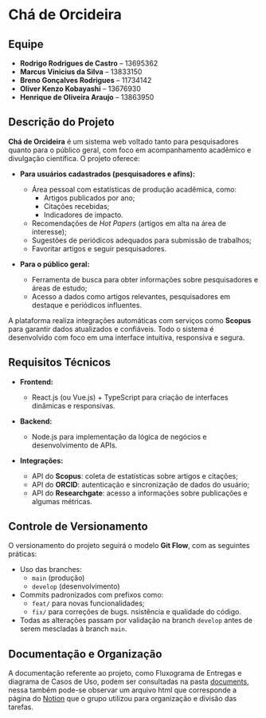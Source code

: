 # Chá de Orcideira

## Equipe

- **Rodrigo Rodrigues de Castro** – 13695362
- **Marcus Vinicius da Silva** – 13833150
- **Breno Gonçalves Rodrigues** – 11734142
- **Oliver Kenzo Kobayashi** – 13676930
- **Henrique de Oliveira Araujo** – 13863950

##
## Descrição do Projeto

**Chá de Orcideira** é um sistema web voltado tanto para pesquisadores quanto para o público geral, com foco em acompanhamento acadêmico e divulgação científica. O projeto oferece:

- **Para usuários cadastrados (pesquisadores e afins):**

  - Área pessoal com estatísticas de produção acadêmica, como:
    - Artigos publicados por ano;
    - Citações recebidas;
    - Indicadores de impacto.
  - Recomendações de *Hot Papers* (artigos em alta na área de interesse);
  - Sugestões de periódicos adequados para submissão de trabalhos;
  - Favoritar artigos e seguir pesquisadores.

- **Para o público geral:**

  - Ferramenta de busca para obter informações sobre pesquisadores e áreas de estudo;
  - Acesso a dados como artigos relevantes, pesquisadores em destaque e periódicos influentes.

A plataforma realiza integrações automáticas com serviços como **Scopus** para garantir dados atualizados e confiáveis. Todo o sistema é desenvolvido com foco em uma interface intuitiva, responsiva e segura.

## Requisitos Técnicos

- **Frontend:**

  - React.js (ou Vue.js) + TypeScript para criação de interfaces dinâmicas e responsivas.
- **Backend:**

  - Node.js para implementação da lógica de negócios e desenvolvimento de APIs.

- **Integrações:**

  - API do **Scopus**: coleta de estatísticas sobre artigos e citações;
  - API do **ORCID**: autenticação e sincronização de dados do usuário;
  - API do **Researchgate**: acesso a informações sobre publicações e algumas métricas.

## Controle de Versionamento

O versionamento do projeto seguirá o modelo **Git Flow**, com as seguintes práticas:

- Uso das branches:
  - `main` (produção)
  - `develop` (desenvolvimento)
- Commits padronizados com prefixos como:
  - `feat/` para novas funcionalidades;
  - `fix/` para correções de bugs.
    nsistência e qualidade do código.
- Todas as alterações passam por validação na branch `develop` antes de serem mescladas à branch `main`.

## Documentação e Organização

A documentação referente ao projeto, como Fluxograma de Entregas e diagrama de Casos de Uso, podem ser consultadas na pasta [documents](https://github.com/EngSoft2025/orcid-project-cha-de-orcideira/tree/main/src), nessa também pode-se observar um arquivo html que corresponde a página do [Notion](https://www.notion.com) que o grupo utilizou para organização e divisão das tarefas.
